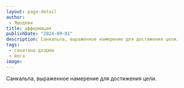 ```yaml
---
layout: page-detail
author:
 - Яшодеви
title: аффирмация
publishDate: "2024-09-01"
description: Санкальпа, выраженное намерение для достижения цели.
tags:
 - санатана дхарма
 - йога
image: 
---
```


Санкальпа, выраженное намерение для достижения цели.


